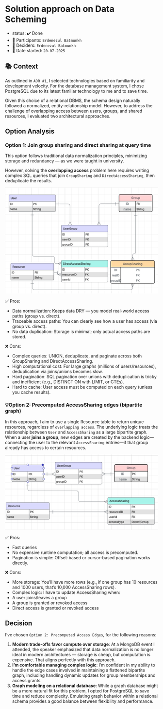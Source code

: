 # Solution approach on Data Scheming

* status: ✔️ Done
* 🙋 Participants: `Erdenezul Batmunkh`
* 🙋 Deciders: `Erdenezul Batmunkh`
* 📆 Date started: `20.07.2025`

## 📚 Context

As outlined in `ADR #1`, I selected technologies based on familiarity and development velocity. For the database management system, I chose PostgreSQL due to its latest familiar technology to me and to save time. 

Given this choice of a relational DBMS, the schema design naturally followed a normalized, entity-relationship model. However, to address the challenge of overlapping access between users, groups, and shared resources, I evaluated two architectural approaches.

## Option Analysis

### Option 1: Join group sharing and direct sharing at query time

This option follows traditional data normalization principles, minimizing storage and redundancy — as we were taught in university.

However, solving the **overlapping access** problem here requires writing complex SQL queries that join `GroupSharing` and `DirectAccessSharing`, then deduplicate the results.

![image](assets/ERD1.png)

✅ Pros:
*	Data normalization: Keeps data DRY — you model real-world access paths (group vs. direct).
*	Traceable access paths: You can clearly see how a user has access (via group vs. direct).
*	No data duplication: Storage is minimal; only actual access paths are stored.

❌ Cons:
*	Complex queries: UNION, deduplicate, and paginate across both GroupSharing and DirectAccessSharing.
*	High computational cost: For large graphs (millions of users/resources), deduplication via joins/unions becomes slow.
*	Hard pagination: SQL pagination over unions with deduplication is tricky and inefficient (e.g., DISTINCT ON with LIMIT, or CTEs).
*	Hard to cache: User access must be computed on each query (unless you cache results).

### 💡Option 2: Precomputed AccessSharing edges (bipartite graph)

In this approach, I aim to use a single Resource table to return unique resources, regardless of `overlapping access`. The underlying logic treats the relationship between `User` and `AccessSharing` as a large bipartite graph. When a user **joins a group**, new edges are created by the backend logic—connecting the user to the relevant `AccessSharing` entries—if that group already has access to certain resources.

![image](assets/ERD2.png)

✅ Pros:
*	Fast queries
*	No expensive runtime computation; all access is precomputed.
*	Pagination is simple: Offset-based or cursor-based pagination works directly.

❌ Cons:

*	More storage: You’ll have more rows (e.g., if one group has 10 resources and 1000 users, that’s 10,000 AccessSharing rows).
*	Complex logic: I have to update AccessSharing when:
  * A user joins/leaves a group
  * A group is granted or revoked access
  * Direct access is granted or revoked access

## Decision

I’ve chosen `Option 2: Precomputed Access Edges`, for the following reasons:

1.	**Modern trade-offs favor compute over storage**:
      At a MongoDB event I attended, the speaker emphasized that data normalization is no longer ideal in modern architectures — storage is cheap, but computation is expensive. That aligns perfectly with this approach.
2.	**I’m comfortable managing complex logic**:
      I’m confident in my ability to handle the edge cases involved in maintaining a flattened bipartite graph, including handling dynamic updates for group memberships and access grants.
3.	**Graph modeling on a relational database**:
      While a graph database might be a more natural fit for this problem, I opted for PostgreSQL to save time and reduce complexity. Emulating graph behavior within a relational schema provides a good balance between flexibility and performance.